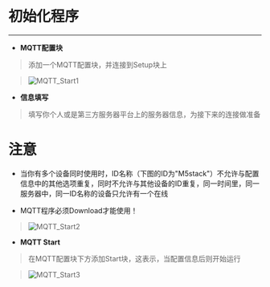 # 初始化程序
__________________________

* __MQTT配置块__

>添加一个MQTT配置块，并连接到Setup块上

>![MQTT_Start1](/image/MQTT/MQTT_Start1.jpg)

* __信息填写__

>填写你个人或是第三方服务器平台上的服务器信息，为接下来的连接做准备

# 注意

* 当你有多个设备同时使用时，ID名称（下图的ID为"M5stack"）不允许与配置信息中的其他选项重复，同时不允许与其他设备的ID重复，同一时间里，同一服务器中，同一ID名称的设备只允许有一个在线

* MQTT程序必须Download才能使用！

>![MQTT_Start2](/image/MQTT/MQTT_Start2.jpg)



* __MQTT Start__

>在MQTT配置块下方添加Start块，这表示，当配置信息后则开始运行

>![MQTT_Start3](/image/MQTT/MQTT_Start3.jpg)
